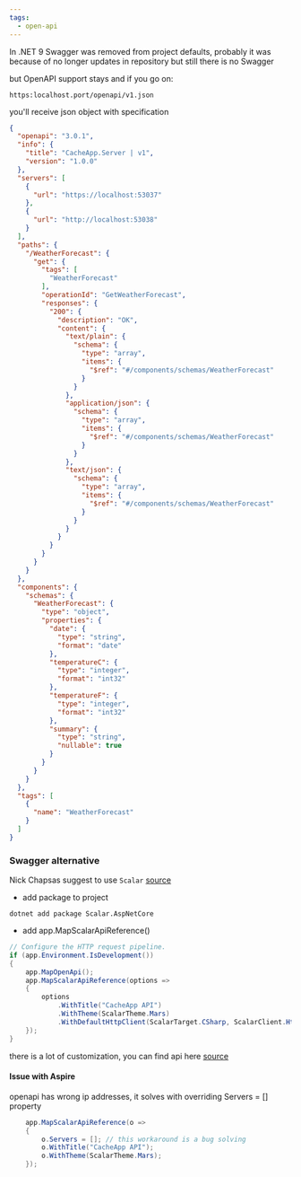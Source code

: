 ```yaml
---
tags:
  - open-api
---
```

In .NET 9 Swagger was removed from project defaults, probably it was because of no longer updates in repository but still there is no Swagger

but OpenAPI support stays and if you go on:
```url
https:localhost.port/openapi/v1.json
```

you'll receive json object with specification

```json
{
  "openapi": "3.0.1",
  "info": {
    "title": "CacheApp.Server | v1",
    "version": "1.0.0"
  },
  "servers": [
    {
      "url": "https://localhost:53037"
    },
    {
      "url": "http://localhost:53038"
    }
  ],
  "paths": {
    "/WeatherForecast": {
      "get": {
        "tags": [
          "WeatherForecast"
        ],
        "operationId": "GetWeatherForecast",
        "responses": {
          "200": {
            "description": "OK",
            "content": {
              "text/plain": {
                "schema": {
                  "type": "array",
                  "items": {
                    "$ref": "#/components/schemas/WeatherForecast"
                  }
                }
              },
              "application/json": {
                "schema": {
                  "type": "array",
                  "items": {
                    "$ref": "#/components/schemas/WeatherForecast"
                  }
                }
              },
              "text/json": {
                "schema": {
                  "type": "array",
                  "items": {
                    "$ref": "#/components/schemas/WeatherForecast"
                  }
                }
              }
            }
          }
        }
      }
    }
  },
  "components": {
    "schemas": {
      "WeatherForecast": {
        "type": "object",
        "properties": {
          "date": {
            "type": "string",
            "format": "date"
          },
          "temperatureC": {
            "type": "integer",
            "format": "int32"
          },
          "temperatureF": {
            "type": "integer",
            "format": "int32"
          },
          "summary": {
            "type": "string",
            "nullable": true
          }
        }
      }
    }
  },
  "tags": [
    {
      "name": "WeatherForecast"
    }
  ]
}
```

### Swagger alternative
Nick Chapsas suggest to use `Scalar` [source](https://youtu.be/8yI4gD1HruY)
- add package to project
````shell
dotnet add package Scalar.AspNetCore
````

- add app.MapScalarApiReference()
```c#
// Configure the HTTP request pipeline.
if (app.Environment.IsDevelopment())
{
    app.MapOpenApi();
    app.MapScalarApiReference(options =>
    {
        options
            .WithTitle("CacheApp API")
            .WithTheme(ScalarTheme.Mars)
            .WithDefaultHttpClient(ScalarTarget.CSharp, ScalarClient.HttpClient);
    });
}
```

there is a lot of customization, you can find api here [source](https://guides.scalar.com/scalar/scalar-api-references/net-integration)

#### Issue with Aspire
openapi has wrong ip addresses, it solves with overriding Servers = [] property
```c#
    app.MapScalarApiReference(o =>
    {
        o.Servers = []; // this workaround is a bug solving
        o.WithTitle("CacheApp API");
        o.WithTheme(ScalarTheme.Mars);
    });
```
